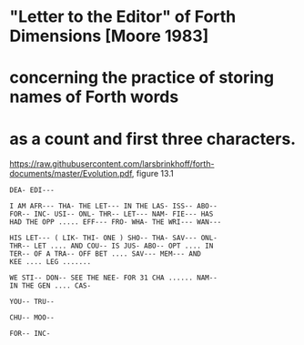 
#  "Letter to the Editor" of Forth Dimensions [Moore 1983] 
#  concerning the practice of storing names of Forth words 
#  as a count and first three characters.

https://raw.githubusercontent.com/larsbrinkhoff/forth-documents/master/Evolution.pdf, figure 13.1

    DEA- EDI--- 

    I AM AFR--- THA- THE LET--- IN THE LAS- ISS-- ABO-- 
    FOR-- INC- USI-- ONL- THR-- LET--- NAM- FIE--- HAS 
    HAD THE OPP ..... EFF--- FRO- WHA- THE WRI--- WAN--- 

    HIS LET--- ( LIK- THI- ONE ) SHO-- THA- SAV--- ONL- 
    THR-- LET .... AND COU-- IS JUS- ABO-- OPT .... IN 
    TER-- OF A TRA-- OFF BET .... SAV--- MEM--- AND  
    KEE .... LEG ....... 

    WE STI-- DON-- SEE THE NEE- FOR 31 CHA ...... NAM-- 
    IN THE GEN .... CAS- 

    YOU-- TRU-- 
    
    CHU-- MOO-- 

    FOR-- INC-

